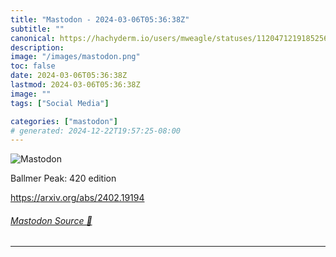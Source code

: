 ```yaml
---
title: "Mastodon - 2024-03-06T05:36:38Z"
subtitle: ""
canonical: https://hachyderm.io/users/mweagle/statuses/112047121918525614
description:
image: "/images/mastodon.png"
toc: false
date: 2024-03-06T05:36:38Z
lastmod: 2024-03-06T05:36:38Z
image: ""
tags: ["Social Media"]

categories: ["mastodon"]
# generated: 2024-12-22T19:57:25-08:00
---
```

![Mastodon](/images/mastodon.png)

<p>Ballmer Peak: 420 edition</p><p><a href="https://arxiv.org/abs/2402.19194" target="_blank" rel="nofollow noopener noreferrer" translate="no"><span class="invisible">https://</span><span class="">arxiv.org/abs/2402.19194</span><span class="invisible"></span></a></p>


###### [Mastodon Source 🐘](https://hachyderm.io/@mweagle/112047121918525614)

___
